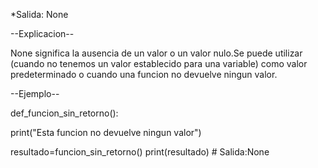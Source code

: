 *Salida: None

--Explicacion--

None significa la ausencia de un valor o un valor nulo.Se puede utilizar 
(cuando no tenemos un valor establecido para una variable) como valor predeterminado
o cuando una funcion no devuelve ningun valor.

--Ejemplo--

def_funcion_sin_retorno():

 print("Esta funcion no devuelve ningun valor")

resultado=funcion_sin_retorno()
print(resultado)  # Salida:None
